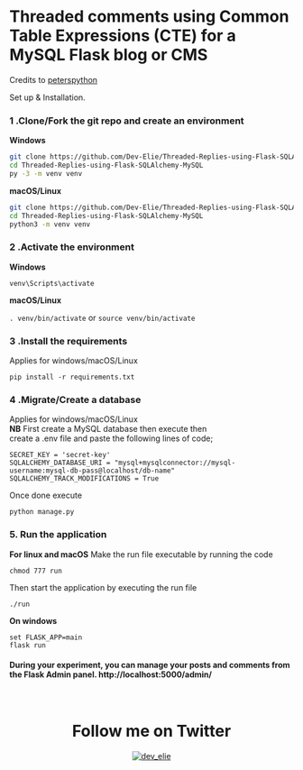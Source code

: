 # Threaded comments using Common Table Expressions (CTE) for a MySQL Flask blog or CMS

Credits to [peterspython](https://www.peterspython.com/en/blog/threaded-comments-using-common-table-expressions-cte-for-a-mysql-flask-blog-or-cms)

Set up & Installation.

### 1 .Clone/Fork the git repo and create an environment 
                    
**Windows**
          
```bash
git clone https://github.com/Dev-Elie/Threaded-Replies-using-Flask-SQLAlchemy-MySQL.git
cd Threaded-Replies-using-Flask-SQLAlchemy-MySQL
py -3 -m venv venv

```
          
**macOS/Linux**
          
```bash
git clone https://github.com/Dev-Elie/Threaded-Replies-using-Flask-SQLAlchemy-MySQL.git
cd Threaded-Replies-using-Flask-SQLAlchemy-MySQL
python3 -m venv venv

```

### 2 .Activate the environment
          
**Windows** 

```venv\Scripts\activate```
          
**macOS/Linux**

```. venv/bin/activate```
or
```source venv/bin/activate```

### 3 .Install the requirements

Applies for windows/macOS/Linux

```pip install -r requirements.txt```
### 4 .Migrate/Create a database

Applies for windows/macOS/Linux <br>
**NB** First create a MySQL database then execute then <br>
create a .env file and paste the following lines of code;
```
SECRET_KEY = 'secret-key'
SQLALCHEMY_DATABASE_URI = "mysql+mysqlconnector://mysql-username:mysql-db-pass@localhost/db-name"
SQLALCHEMY_TRACK_MODIFICATIONS = True
```
Once done execute

```python manage.py```

### 5. Run the application 

**For linux and macOS**
Make the run file executable by running the code

```chmod 777 run```

Then start the application by executing the run file

```./run```

**On windows**
```
set FLASK_APP=main
flask run
```
#### During your experiment, you can manage your posts and comments from the Flask Admin panel. **http://localhost:5000/admin/**

</br>
<div align="center"><h1>Follow me on Twitter</h1></div>
<p align="center"> <a href="https://twitter.com/dev_elie" target="blank"><img src="https://img.shields.io/twitter/follow/dev_elie?logo=twitter&style=for-the-badge" alt="dev_elie" /></a> </p>


